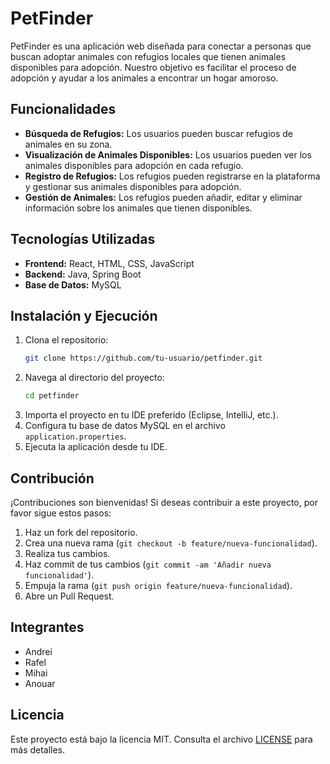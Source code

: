 # PetFinder

PetFinder es una aplicación web diseñada para conectar a personas que buscan adoptar animales con refugios locales que tienen animales disponibles para adopción. Nuestro objetivo es facilitar el proceso de adopción y ayudar a los animales a encontrar un hogar amoroso.

## Funcionalidades

- **Búsqueda de Refugios:** Los usuarios pueden buscar refugios de animales en su zona.
- **Visualización de Animales Disponibles:** Los usuarios pueden ver los animales disponibles para adopción en cada refugio.
- **Registro de Refugios:** Los refugios pueden registrarse en la plataforma y gestionar sus animales disponibles para adopción.
- **Gestión de Animales:** Los refugios pueden añadir, editar y eliminar información sobre los animales que tienen disponibles.

## Tecnologías Utilizadas

- **Frontend:** React, HTML, CSS, JavaScript
- **Backend:** Java, Spring Boot
- **Base de Datos:** MySQL

## Instalación y Ejecución

1. Clona el repositorio:
    ```bash
    git clone https://github.com/tu-usuario/petfinder.git
    ```
2. Navega al directorio del proyecto:
    ```bash
    cd petfinder
    ```
3. Importa el proyecto en tu IDE preferido (Eclipse, IntelliJ, etc.).
4. Configura tu base de datos MySQL en el archivo `application.properties`.
5. Ejecuta la aplicación desde tu IDE.

## Contribución

¡Contribuciones son bienvenidas! Si deseas contribuir a este proyecto, por favor sigue estos pasos:

1. Haz un fork del repositorio.
2. Crea una nueva rama (`git checkout -b feature/nueva-funcionalidad`).
3. Realiza tus cambios.
4. Haz commit de tus cambios (`git commit -am 'Añadir nueva funcionalidad'`).
5. Empuja la rama (`git push origin feature/nueva-funcionalidad`).
6. Abre un Pull Request.

## Integrantes

- Andrei
- Rafel
- Mihai
- Anouar

## Licencia

Este proyecto está bajo la licencia MIT. Consulta el archivo [LICENSE](LICENSE) para más detalles.
